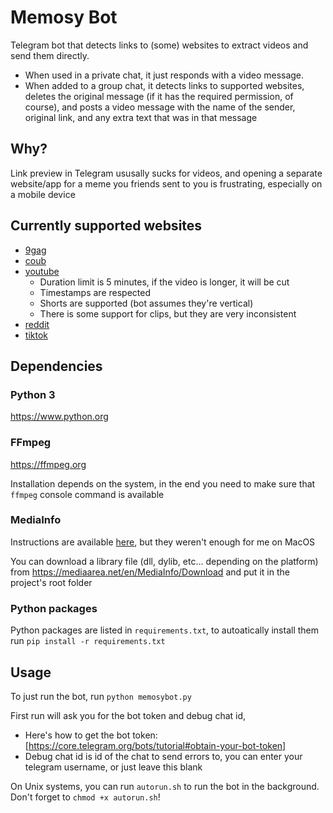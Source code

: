 # Memosy Bot

Telegram bot that detects links to (some) websites to extract videos and send them directly.
- When used in a private chat, it just responds with a video message.
- When added to a group chat, it detects links to supported websites, deletes the original message (if it has the required permission, of course), and posts a video message with the name of the sender, original link, and any extra text that was in that message

## Why?

Link preview in Telegram ususally sucks for videos, and opening a separate website/app for a meme you friends sent to you is frustrating, especially on a mobile device

## Currently supported websites

- [9gag](https://9gag.com)
- [coub](https://coub.com)
- [youtube](https://youtube.com)
  - Duration limit is 5 minutes, if the video is longer, it will be cut
  - Timestamps are respected
  - Shorts are supported (bot assumes they're vertical)
  - There is some support for clips, but they are very inconsistent
- [reddit](https://reddit.com)
- [tiktok](https://tiktok.com)


## Dependencies

### Python 3

https://www.python.org

### FFmpeg

https://ffmpeg.org

Installation depends on the system, in the end you need to make sure that `ffmpeg` console command is available

### MediaInfo

Instructions are available [here](https://pymediainfo.readthedocs.io/en/stable/), but they weren't enough for me on MacOS

You can download a library file (dll, dylib, etc... depending on the platform) from https://mediaarea.net/en/MediaInfo/Download and put it in the project's root folder


### Python packages

Python packages are listed in `requirements.txt`, to autoatically install them run `pip install -r requirements.txt`


## Usage

To just run the bot, run `python memosybot.py`

First run will ask you for the bot token and debug chat id,
 - Here's how to get the bot token: [https://core.telegram.org/bots/tutorial#obtain-your-bot-token]
 - Debug chat id is id of the chat to send errors to, you can enter your telegram username, or just leave this blank
   
On Unix systems, you can run `autorun.sh` to run the bot in the background. Don't forget to `chmod +x autorun.sh`!
